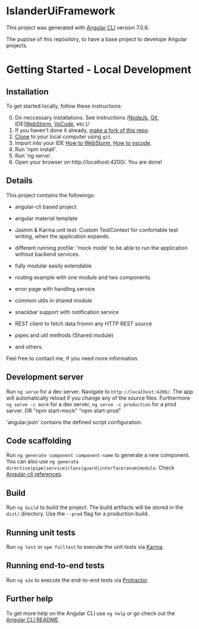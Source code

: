 # IslanderUiFramework

This project was generated with [Angular CLI](https://github.com/angular/angular-cli) version 7.0.6.

The pupose of this repository, to have a base project to develope Angular projects.

# Getting Started - Local Development

## Installation
To get started locally, follow these instructions:

0. Do neccessary installations. See instructions /[NodeJs](https://nodejs.org/en/download/), [Git](https://git-scm.com/downloads), IDE([WebStorm](https://www.jetbrains.com/webstorm/download/#section=windows), [VsCode](https://code.visualstudio.com/download), etc.)/
1. If you haven't done it already, [make a fork of this repo](https://github.com/alexIslander/islander-your-framework).
2. [Clone](https://help.github.com/articles/cloning-a-repository/) to your local computer using `git`.
3. Import into your IDE [How to WebStorm](https://www.jetbrains.com/help/phpstorm/importing-project-from-existing-source-code.html),  [How to vscode](https://code.visualstudio.com/docs/editor/versioncontrol).
4. Run 'npm install'.
5. Run 'ng serve'.
6. Open your browser on http://localhost:4200/. You are done!


## Details
This project contains the followings:
- angular-cli based project
- angular material template
- Jasmin & Karma unit test: Custom TestContext for confortable test writing, when the application expands.
- different running profile: 'mock mode' to be able to run the application without backend services.
- fully modular easily extendable

- routing example with one module and two components
- error page with handling service
- common utils in shared module
- snackbar support with notification service

- REST client to fetch data fromm any HTTP REST source
- pipes and util methods (Shared module)
- and others.

Feel free to contact me, if you need more information.

## Development server

Run `ng serve` for a dev server. Navigate to `http://localhost:4200/`. The app will automatically reload if you change any of the source files.
Furthermore `ng serve -c mock` for a dev server, `ng serve -c production` for a prod server.
OR
 "npm start-mock"
 "npm start-prod"

'angular.json' contains the defined script configuration.

## Code scaffolding

Run `ng generate component component-name` to generate a new component. You can also use `ng generate directive|pipe|service|class|guard|interface|enum|module`.
Check [Angular-cli references](https://github.com/angular/angular-cli).

## Build

Run `ng build` to build the project. The build artifacts will be stored in the `dist/` directory. Use the `--prod` flag for a production build.

## Running unit tests

Run `ng test` or `npm fulltest` to execute the unit tests via [Karma](https://karma-runner.github.io).

## Running end-to-end tests

Run `ng e2e` to execute the end-to-end tests via [Protractor](http://www.protractortest.org/).

## Further help

To get more help on the Angular CLI use `ng help` or go check out the [Angular CLI README](https://github.com/angular/angular-cli/blob/master/README.md).
